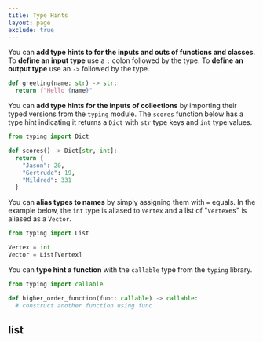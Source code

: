 ```yaml
---
title: Type Hints
layout: page
exclude: true
---
```


You can **add type hints to for the inputs and outs of functions and classes**. To **define an input type** use a `:` colon followed by the type. To **define an output type** use an `->` followed by the type.
```py
def greeting(name: str) -> str:
  return f"Hello {name}"
```

You can **add type hints for the inputs of collections** by importing their typed versions from the `typing` module. The `scores` function below has a type hint indicating it returns a `Dict` with `str` type keys and `int` type values.
```py
from typing import Dict

def scores() -> Dict[str, int]:
  return {
    "Jason": 20,
	"Gertrude": 19,
	"Mildred": 331
  }
```

You can **alias types to names** by simply assigning them with `=` equals. In the example below, the `int` type is aliased to `Vertex` and a list of "`Vertex`es" is aliased as a `Vector`.
```py
from typing import List

Vertex = int
Vector = List[Vertex]
```

You can **type hint a function** with the `callable` type from the `typing` library.
```py
from typing import callable

def higher_order_function(func: callable) -> callable:
  # construct another function using func
```

## list


<!--stackedit_data:
eyJoaXN0b3J5IjpbLTQ3NjE4MDIzNV19
-->